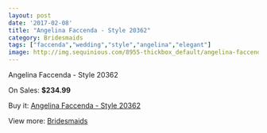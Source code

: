 ```yaml
---
layout: post
date: '2017-02-08'
title: "Angelina Faccenda - Style 20362"
category: Bridesmaids
tags: ["faccenda","wedding","style","angelina","elegant"]
image: http://img.sequinious.com/8955-thickbox_default/angelina-faccenda-style-20362.jpg
---
```

Angelina Faccenda - Style 20362

On Sales: **$234.99**
<a href="https://www.sequinious.com/bridesmaids/3837-angelina-faccenda-style-20362.html"><amp-img layout="responsive" width="600" height="600" src="//img.sequinious.com/8955-thickbox_default/angelina-faccenda-style-20362.jpg" alt="Angelina Faccenda - Style 20362 0" /></a>

Buy it: [Angelina Faccenda - Style 20362](https://www.sequinious.com/bridesmaids/3837-angelina-faccenda-style-20362.html "Angelina Faccenda - Style 20362")

View more: [Bridesmaids](https://www.sequinious.com/3-bridesmaids "Bridesmaids")